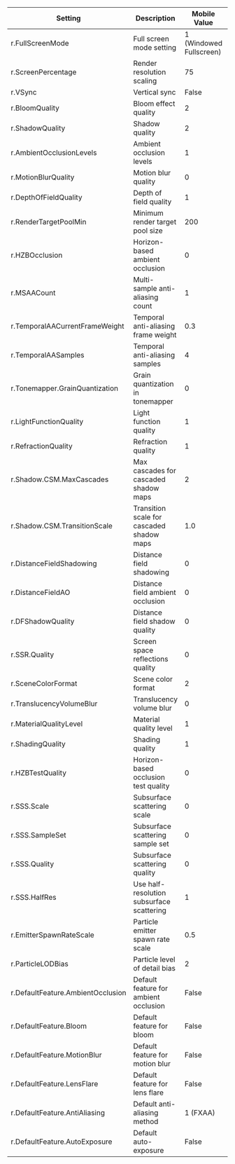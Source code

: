 | Setting                             | Description                                      | Mobile Value                 | PC Value                      |
|-------------------------------------|--------------------------------------------------|------------------------------|-------------------------------|
| r.FullScreenMode                    | Full screen mode setting                         | 1 (Windowed Fullscreen)      | 0 (Exclusive Fullscreen)      |
| r.ScreenPercentage                  | Render resolution scaling                        | 75                           | 100                           |
| r.VSync                             | Vertical sync                                    | False                        | True                          |
| r.BloomQuality                      | Bloom effect quality                             | 2                            | 5                             |
| r.ShadowQuality                     | Shadow quality                                   | 2                            | 5                             |
| r.AmbientOcclusionLevels            | Ambient occlusion levels                         | 1                            | 3                             |
| r.MotionBlurQuality                 | Motion blur quality                              | 0                            | 4                             |
| r.DepthOfFieldQuality               | Depth of field quality                           | 1                            | 2                             |
| r.RenderTargetPoolMin               | Minimum render target pool size                  | 200                          | 400                           |
| r.HZBOcclusion                      | Horizon-based ambient occlusion                  | 0                            | 1                             |
| r.MSAACount                         | Multi-sample anti-aliasing count                 | 1                            | 4                             |
| r.TemporalAACurrentFrameWeight      | Temporal anti-aliasing frame weight              | 0.3                          | 0.2                           |
| r.TemporalAASamples                 | Temporal anti-aliasing samples                   | 4                            | 8                             |
| r.Tonemapper.GrainQuantization      | Grain quantization in tonemapper                 | 0                            | 1                             |
| r.LightFunctionQuality              | Light function quality                           | 1                            | 1                             |
| r.RefractionQuality                 | Refraction quality                               | 1                            | 2                             |
| r.Shadow.CSM.MaxCascades            | Max cascades for cascaded shadow maps            | 2                            | 4                             |
| r.Shadow.CSM.TransitionScale        | Transition scale for cascaded shadow maps        | 1.0                          | 1.0                           |
| r.DistanceFieldShadowing            | Distance field shadowing                         | 0                            | 1                             |
| r.DistanceFieldAO                   | Distance field ambient occlusion                 | 0                            | 1                             |
| r.DFShadowQuality                   | Distance field shadow quality                    | 0                            | 2                             |
| r.SSR.Quality                       | Screen space reflections quality                 | 0                            | 3                             |
| r.SceneColorFormat                  | Scene color format                               | 2                            | 4                             |
| r.TranslucencyVolumeBlur            | Translucency volume blur                         | 0                            | 1                             |
| r.MaterialQualityLevel              | Material quality level                           | 1                            | 1                             |
| r.ShadingQuality                    | Shading quality                                  | 1                            | 2                             |
| r.HZBTestQuality                    | Horizon-based occlusion test quality             | 0                            | 3                             |
| r.SSS.Scale                         | Subsurface scattering scale                      | 0                            | 1                             |
| r.SSS.SampleSet                     | Subsurface scattering sample set                 | 0                            | 2                             |
| r.SSS.Quality                       | Subsurface scattering quality                    | 0                            | 1                             |
| r.SSS.HalfRes                       | Use half-resolution subsurface scattering        | 1                            | 1                             |
| r.EmitterSpawnRateScale             | Particle emitter spawn rate scale                | 0.5                          | 1.0                           |
| r.ParticleLODBias                   | Particle level of detail bias                    | 2                            | 0                             |
| r.DefaultFeature.AmbientOcclusion   | Default feature for ambient occlusion            | False                        | True                          |
| r.DefaultFeature.Bloom              | Default feature for bloom                        | False                        | True                          |
| r.DefaultFeature.MotionBlur         | Default feature for motion blur                  | False                        | True                          |
| r.DefaultFeature.LensFlare          | Default feature for lens flare                   | False                        | True                          |
| r.DefaultFeature.AntiAliasing       | Default anti-aliasing method                     | 1 (FXAA)                     | 2 (TAA)                       |
| r.DefaultFeature.AutoExposure       | Default auto-exposure                            | False                        | True                          |
